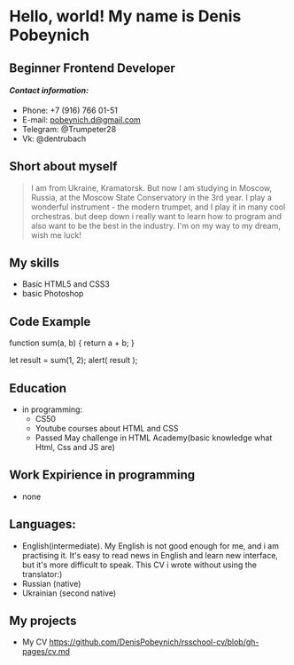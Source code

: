 # Hello, world! My name is Denis Pobeynich

## Beginner Frontend Developer

#### *Contact information:*
  * Phone: +7 (916) 766 01-51
  * E-mail: pobeynich.d@gmail.com
  * Telegram: @Trumpeter28
  * Vk: @dentrubach

## Short about myself
> I am from Ukraine, Kramatorsk. But now I am studying in Moscow, Russia, at the Moscow State Conservatory in the 3rd year. I play a wonderful instrument - the modern trumpet, and I play it in many cool orchestras. but deep down i really want to learn how to program and also want to be the best in the industry. I'm on my way to my dream, wish me luck!

## My skills
* Basic HTML5 and CSS3
* basic Photoshop

## Code Example

function sum(a, b) {
  return a + b;
}

let result = sum(1, 2);
alert( result );

## Education 
* in programming: 
  * CS50
  * Youtube courses about HTML and CSS
  * Passed May challenge in HTML Academy(basic 
  knowledge what Html, Css and JS are) 

## Work Expirience in programming
* none

## Languages:
* English(intermediate). My English is not good enough for me, and i am practising it. It's easy to read news in English and learn new interface, but it's more difficult to speak. This CV i wrote without using the translator:)
* Russian (native)
* Ukrainian (second native)

## My projects
* My CV https://github.com/DenisPobeynich/rsschool-cv/blob/gh-pages/cv.md